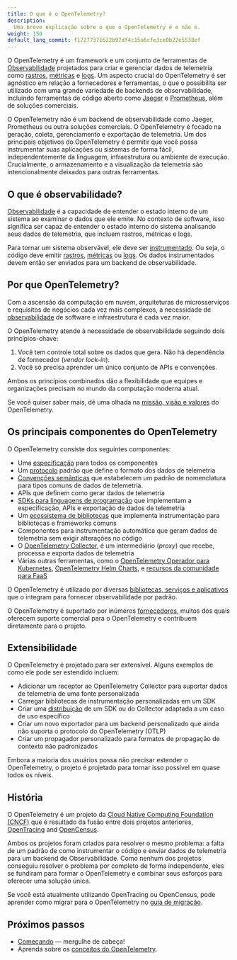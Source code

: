 ```yaml
---
title: O que é o OpenTelemetry?
description:
  Uma breve explicação sobre o que o OpenTelemetry é e não é.
weight: 150
default_lang_commit: f17277371622b97df4c15a6cfe3ce0b22e5538ef
---
```


O OpenTelemetry é um framework e um conjunto de
ferramentas de
[Observabilidade](/docs/concepts/observability-primer/#what-is-observability)
projetados para criar e gerenciar dados de telemetria como
[rastros](/docs/concepts/signals/traces/),
[métricas](/docs/concepts/signals/metrics/) e
[logs](/docs/concepts/signals/logs/). Um aspecto crucial do OpenTelemetry é ser
agnóstico em relação a fornecedores e ferramentas, o que o possibilita ser
utilizado com uma grande variedade de backends de observabilidade,
incluindo ferramentas de código aberto como
[Jaeger](https://www.jaegertracing.io/) e [Prometheus](https://prometheus.io/),
além de soluções comerciais.

O OpenTelemetry não é um backend de observabilidade como Jaeger, Prometheus ou
outra soluções comerciais. O OpenTelemetry é focado na geração, coleta, gerenciamento e
exportação de telemetria. Um dos principais objetivos do OpenTelemetry é
permitir que você possa instrumentar suas aplicações ou sistemas de forma fácil,
independentemente da linguagem, infraestrutura ou ambiente de execução. 
Crucialmente, o armazenamento e a visualização da telemetria são intencionalmente
deixados para outras ferramentas.

## O que é observabilidade?

[Observabilidade](/docs/concepts/observability-primer/#what-is-observability) é
a capacidade de entender o estado interno de um sistema ao examinar o dados que ele emite.
No contexto de software, isso significa ser capaz de entender o estado interno
do sistema analisando seus dados de telemetria, que incluem rastros, métricas e
logs.

Para tornar um sistema observável, ele deve ser
[instrumentado](/docs/concepts/instrumentation). Ou seja, o código deve emitir
[rastros](/docs/concepts/signals/traces/),
[métricas](/docs/concepts/signals/metrics/) ou
[logs](/docs/concepts/signals/logs/). Os dados instrumentados devem então ser
enviados para um backend de observabilidade.

## Por que OpenTelemetry?

Com a ascensão da computação em nuvem, arquiteturas de microsserviços e
requisitos de negócios cada vez mais complexos, a necessidade de
[observabilidade](/docs/concepts/observability-primer/#what-is-observability) de
software e infraestrutura é cada vez maior.

O OpenTelemetry atende à necessidade de observabilidade seguindo dois
princípios-chave:

1. Você tem controle total sobre os dados que gera. Não há dependência de fornecedor
   (_vendor lock-in_).
2. Você só precisa aprender um único conjunto de APIs e convenções.

Ambos os princípios combinados dão a flexibilidade que equipes e 
organizações precisam no mundo da computação moderna atual.

Se você quiser saber mais, dê uma olhada na
[missão, visão e valores](/community/mission/) do OpenTelemetry.

## Os principais componentes do OpenTelemetry

O OpenTelemetry consiste dos seguintes componentes:

- Uma [especificação](/docs/specs/otel) para todos os componentes
- Um [protocolo](/docs/specs/otlp/) padrão que define o formato dos dados de
  telemetria
- [Convenções semânticas](/docs/specs/semconv/) que estabelecem um padrão de
  nomenclatura para tipos comuns de dados de telemetria.
- APIs que definem como gerar dados de telemetria
- [SDKs para linguagens de programação](/docs/languages) que implementam a especificação, APIs e
  exportação de dados de telemetria
- Um [ecossistema de bibliotecas](/ecosystem/registry) que implementa
  instrumentação para bibliotecas e frameworks comuns
- Componentes para instrumentação automática que geram dados de telemetria sem
  exigir alterações no código
- O [OpenTelemetry Collector](/docs/collector), é um intermediário (_proxy_) que
  recebe, processa e exporta dados de telemetria
- Várias outras ferramentas, como o
  [OpenTelemetry Operador para Kubernetes](/docs/kubernetes/operator/),
  [OpenTelemetry Helm Charts](/docs/kubernetes/helm/), e
  [recursos da comunidade para FaaS](/docs/faas/)

O OpenTelemetry é utilizado por diversas
[bibliotecas, serviços e aplicativos](/ecosystem/integrations/) que o integram
para fornecer observabilidade por padrão.

O OpenTelemetry é suportado por inúmeros [fornecedores](/ecosystem/vendors/),
muitos dos quais oferecem suporte comercial para o OpenTelemetry e contribuem
diretamente para o projeto.

## Extensibilidade

O OpenTelemetry é projetado para ser extensível. Alguns exemplos de como ele
pode ser estendido incluem:

- Adicionar um receptor ao OpenTelemetry Collector para suportar dados de
  telemetria de uma fonte personalizada
- Carregar bibliotecas de instrumentação personalizadas em um SDK
- Criar uma [distribuição](/docs/concepts/distributions/) de um SDK ou do
  Collector adaptada a um caso de uso específico
- Criar um novo exportador para um backend personalizado que ainda não suporta o
  protocolo do OpenTelemetry (OTLP)
- Criar um propagador personalizado para formatos de propagação de contexto
  não padronizados

Embora a maioria dos usuários possa não precisar estender o OpenTelemetry, o
projeto é projetado para tornar isso possível em quase todos os níveis.

## História

O OpenTelemetry é um projeto da
[Cloud Native Computing Foundation (CNCF)](https://www.cncf.io) que é resultado
da fusão entre dois projetos anteriores, [OpenTracing](https://opentracing.io)
and [OpenCensus](https://opencensus.io).

Ambos os projetos foram criados para resolver o mesmo problema: a falta de um
padrão de como instrumentar o código e enviar dados de telemetria para um
backend de Observabilidade. Como nenhum dos projetos conseguiu resolver o
problema por completo de forma independente, eles se fundiram para formar o OpenTelemetry e
combinar seus esforços para oferecer uma solução única.

Se você está atualmente utilizando OpenTracing ou OpenCensus, pode aprender como
migrar para o OpenTelemetry no [guia de migração](/docs/migration/).

## Próximos passos

- [Começando](/docs/getting-started/) &mdash; mergulhe de cabeça!
- Aprenda sobre os [conceitos do OpenTelemetry](/docs/concepts/).
